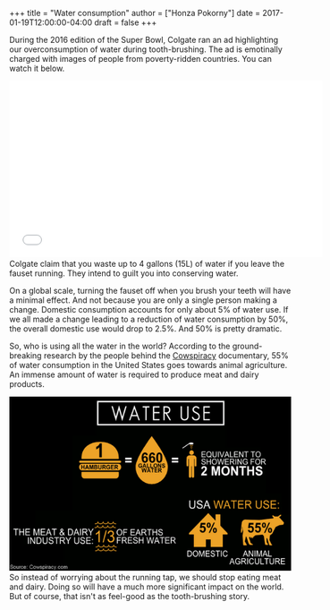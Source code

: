 +++
title = "Water consumption"
author = ["Honza Pokorny"]
date = 2017-01-19T12:00:00-04:00
draft = false
+++

During the 2016 edition of the Super Bowl, Colgate ran an ad highlighting our
overconsumption of water during tooth-brushing. The ad is emotinally charged
with images of people from poverty-ridden countries. You can watch it below.

<iframe width="560" height="315" src="<https://www.youtube.com/embed/IS4lGnGfHTw>" frameborder="0" allowfullscreen="true"></iframe>Colgate claim that you waste up to 4 gallons (15L) of water if you leave the
fauset running.  They intend to guilt you into conserving water.

On a global scale, turning the fauset off when you brush your teeth will have a
minimal effect. And not because you are only a single person making a change.
Domestic consumption accounts for only about 5% of water use. If we all made a
change leading to a reduction of water consumption by 50%, the overall domestic
use would drop to 2.5%. And 50% is pretty dramatic.

So, who is using all the water in the world? According to the ground-breaking
research by the people behind the [Cowspiracy](http://www.cowspiracy.com/) documentary, 55% of water
consumption in the United States goes towards animal agriculture. An immense
amount of water is required to produce meat and dairy products.

![](/images/cowspiracy.png)So instead of worrying about the running tap, we should stop eating meat and
dairy. Doing so will have a much more significant impact on the world. But of
course, that isn't as feel-good as the tooth-brushing story.
